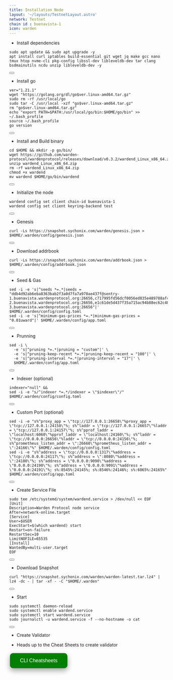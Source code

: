 ```yaml
---
title: Installation Node
layout: '~/layouts/TestnetLayout.astro'
network: Testnet
chain id : buenavista-1
icon: warden
---
```


- Install dependencies 

<div class="code-block-wrapper">
  <pre><code>sudo apt update && sudo apt upgrade -y
apt install curl iptables build-essential git wget jq make gcc nano tmux htop nvme-cli pkg-config libssl-dev libleveldb-dev tar clang bsdmainutils ncdu unzip libleveldb-dev -y</code></pre>
  <button class="copy-btn"><i class="fas fa-copy"></i></button>
</div>

- Install go 

<div class="code-block-wrapper">
  <pre><code>ver="1.21.1"
wget "https://golang.org/dl/go$ver.linux-amd64.tar.gz"
sudo rm -rf /usr/local/go
sudo tar -C /usr/local -xzf "go$ver.linux-amd64.tar.gz"
rm "go$ver.linux-amd64.tar.gz"
echo "export PATH=$PATH:/usr/local/go/bin:$HOME/go/bin" >> ~/.bash_profile
source ~/.bash_profile
go version</code></pre>
  <button class="copy-btn"><i class="fas fa-copy"></i></button>
</div>

- Install and Build binary 

<div class="code-block-wrapper">
  <pre><code>cd $HOME && mkdir -p go/bin/
wget https://github.com/warden-protocol/wardenprotocol/releases/download/v0.3.2/wardend_Linux_x86_64.zip
unzip wardend_Linux_x86_64.zip
rm -rf wardend_Linux_x86_64.zip
chmod +x wardend
mv wardend $HOME/go/bin/wardend</code></pre>
  <button class="copy-btn"><i class="fas fa-copy"></i></button>
</div>

- Initialize the node 

<div class="code-block-wrapper">
  <pre><code>wardend config set client chain-id buenavista-1
wardend config set client keyring-backend test</code></pre>
  <button class="copy-btn"><i class="fas fa-copy"></i></button>
</div>

- Genesis 

<div class="code-block-wrapper">
  <pre><code>curl -Ls https://snapshot.sychonix.com/warden/genesis.json > $HOME/.warden/config/genesis.json</code></pre>
  <button class="copy-btn"><i class="fas fa-copy"></i></button>
</div>

- Download addrbook 

<div class="code-block-wrapper">
  <pre><code>curl -Ls https://snapshot.sychonix.com/warden/addrbook.json > $HOME/.warden/config/addrbook.json</code></pre>
  <button class="copy-btn"><i class="fas fa-copy"></i></button>
</div>

- Seed & Gas 

<div class="code-block-wrapper">
  <pre><code>sed -i -e 's|^seeds *=.*|seeds = "ddb4d92ab6eba8363bab2f3a0d7fa7a970ae437f@sentry-1.buenavista.wardenprotocol.org:26656,c717995fd56dcf0056ed835e489788af4ffd8fe8@sentry-2.buenavista.wardenprotocol.org:26656,e1c61de5d437f35a715ac94b88ec62c482edc166@sentry-3.buenavista.wardenprotocol.org:26656"|' $HOME/.warden/config/config.toml
sed -i -e 's|^minimum-gas-prices *=.*|minimum-gas-prices = "0.01uward"|' $HOME/.warden/config/app.toml</code></pre>
  <button class="copy-btn"><i class="fas fa-copy"></i></button>
</div>

- Prunning 

<div class="code-block-wrapper">
  <pre><code>sed -i \
  -e 's|^pruning *=.*|pruning = "custom"|' \
  -e 's|^pruning-keep-recent *=.*|pruning-keep-recent = "100"|' \
  -e 's|^pruning-interval *=.*|pruning-interval = "17"|' \
  $HOME/.warden/config/app.toml</code></pre>
  <button class="copy-btn"><i class="fas fa-copy"></i></button>
</div>

- Indexer (optional) 

<div class="code-block-wrapper">
  <pre><code>indexer="null" &&
sed -i -e "s/^indexer *=.*/indexer = \"$indexer\"/" $HOME/.warden/config/config.toml</code></pre>
  <button class="copy-btn"><i class="fas fa-copy"></i></button>
</div>

- Custom Port (optional) 

<div class="code-block-wrapper">
  <pre><code>sed -i -e "s%^proxy_app = \"tcp://127.0.0.1:26658\"%proxy_app = \"tcp://127.0.0.1:24158\"%; s%^laddr = \"tcp://127.0.0.1:26657\"%laddr = \"tcp://127.0.0.1:24157\"%; s%^pprof_laddr = \"localhost:6060\"%pprof_laddr = \"localhost:24160\"%; s%^laddr = \"tcp://0.0.0.0:26656\"%laddr = \"tcp://0.0.0.0:24156\"%; s%^prometheus_listen_addr = \":26660\"%prometheus_listen_addr = \":24166\"%" $HOME/.warden/config/config.toml
sed -i -e "s%^address = \"tcp://0.0.0.0:1317\"%address = \"tcp://0.0.0.0:24117\"%; s%^address = \":8080\"%address = \":24180\"%; s%^address = \"0.0.0.0:9090\"%address = \"0.0.0.0:24190\"%; s%^address = \"0.0.0.0:9091\"%address = \"0.0.0.0:24191\"%; s%:8545%:24145%; s%:8546%:24146%; s%:6065%:24165%" $HOME/.warden/config/app.toml</code></pre>
  <button class="copy-btn"><i class="fas fa-copy"></i></button>
</div>

- Create Service File 

<div class="code-block-wrapper">
  <pre><code>sudo tee /etc/systemd/system/wardend.service > /dev/null << EOF
[Unit]
Description=Warden Protocol node service
After=network-online.target
[Service]
User=$USER
ExecStart=$(which wardend) start
Restart=on-failure
RestartSec=10
LimitNOFILE=65535
[Install]
WantedBy=multi-user.target
EOF</code></pre>
  <button class="copy-btn"><i class="fas fa-copy"></i></button>
</div>

- Download Snapshot 

<div class="code-block-wrapper">
  <pre><code>curl "https://snapshot.sychonix.com/warden/warden-latest.tar.lz4" | lz4 -dc - | tar -xf - -C "$HOME/.warden"</code></pre>
  <button class="copy-btn"><i class="fas fa-copy"></i></button>
</div>

- Start 

<div class="code-block-wrapper">
  <pre><code>sudo systemctl daemon-reload
sudo systemctl enable wardend.service
sudo systemctl start wardend.service
sudo journalctl -u wardend.service -f --no-hostname -o cat</code></pre>
  <button class="copy-btn"><i class="fas fa-copy"></i></button>
</div>

- Create Validator

- Heads up to the Cheat Sheets to create validator

<a href="https://sychonix.com/testnet/warden/cheat" >
  <button style="background-color: green; border: none; color: white; padding: 15px 32px; text-align: center; text-decoration: none; display: inline-block; font-size: 16px; margin: 4px 2px; cursor: pointer; border-radius: 10px; box-shadow: 0 8px 16px 0 rgba(0,0,0,0.2), 0 6px 20px 0 rgba(0,0,0,0.19);" onmouseover="this.style.boxShadow='0 0 0 4px rgba(0,255,0,0.5)'" onmouseout="this.style.boxShadow='0 8px 16px 0 rgba(0,0,0,0.2), 0 6px 20px 0 rgba(0,0,0,0.19)'">CLI Cheatsheets</button>
</a>

